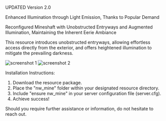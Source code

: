 UPDATED Version 2.0

Enhanced Illumination through Light Emission, Thanks to Popular Demand

Reconfigured Mineshaft with Unobstructed Entryways and Augmented Illumination, Maintaining the Inherent Eerie Ambiance

This resource introduces unobstructed entryways, allowing effortless access directly from the exterior, and offers heightened illumination to mitigate the prevailing darkness.

![screenshot 1](https://i.gyazo.com/f25df451a049eef4befa231c7b6ff914.jpg)
![screenshot 2](https://i.gyazo.com/0406a082e6a78232d92c71b5cb4a361f.jpg)

Installation Instructions:

1) Download the resource package.
2) Place the "nw_mine" folder within your designated resource directory.
3) Include "ensure nw_mine" in your server configuration file (server.cfg).
4) Achieve success!

Should you require further assistance or information, do not hesitate to reach out.
